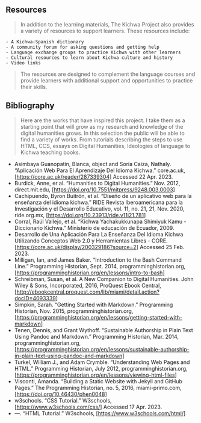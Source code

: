 ## Resources
>In addition to the learning materials, The Kichwa Project also provides a variety of resources to support learners. These resources include:

    - A Kichwa-Spanish dictionary
    - A community forum for asking questions and getting help
    - Language exchange groups to practice Kichwa with other learners
    - Cultural resources to learn about Kichwa culture and history
    - Video links

>The resources are designed to complement the language courses and provide learners with additional support and opportunities to practice their skills.

## Bibliography

>Here are the works that have inspired this project. I take them as a starting point that will grow as my research and knowledge of the digital humanities grows. In this selection the public will be able to find a variety of works. From tutorials describing the steps to use HTML, CCS, essays on Digital Humanities, Ideologies of language to Kichwa teaching books.

- Asimbaya Guanopatín, Blanca, object and Soria Caiza, Nathaly. “Aplicación Web Para El Aprendizaje Del Idioma Kichwa.” core.ac.uk, [https://core.ac.uk/reader/287339304] Accessed 22 Apr. 2023.
- Burdick, Anne, er al. “Humanities to Digital Humanities.” Nov. 2012, direct.mit.edu, [https://doi.org/10.7551/mitpress/9248.003.0003]
- Cachipuendo, Byron Buitrón, et al. “Diseño de un aplicativo web para la enseñanza del idioma kichwa.” RIDE Revista Iberoamericana para la Investigación y el Desarrollo Educativo, vol. 11, no. 21, 21, Nov. 2020, ride.org.mx, [https://doi.org/10.23913/ride.v11i21.781]
- Corral, Raúl Vallejo, et al. “Kichwa Yachakukkunapa Shimiyuk Kamu - Diccionario Kichwa.” Ministerio de educación de Ecuador, 2009.
- Desarrollo de Una Aplicación Para La Enseñanza Del Idioma Kichwa Utilizando Conceptos Web 2.0 y Herramientas Libres - CORE. [https://core.ac.uk/display/200329186?source=2] Accessed 25 Feb. 2023.
- Milligan, Ian, and James Baker. “Introduction to the Bash Command Line.” Programming Historian, Sept. 2014, programminghistorian.org, [https://programminghistorian.org/en/lessons/intro-to-bash]
- Schreibman, Susan, et al. A New Companion to Digital Humanities. John Wiley & Sons, Incorporated, 2016, ProQuest Ebook Central, [http://ebookcentral.proquest.com/lib/miami/detail.action?docID=4093339]
- Simpkin, Sarah. “Getting Started with Markdown.” Programming Historian, Nov. 2015, programminghistorian.org, [https://programminghistorian.org/en/lessons/getting-started-with-markdown]
- Tenen, Dennis, and Grant Wythoff. “Sustainable Authorship in Plain Text Using Pandoc and Markdown.” Programming Historian, Mar. 2014, programminghistorian.org, [https://programminghistorian.org/en/lessons/sustainable-authorship-in-plain-text-using-pandoc-and-markdown]
- Turkel, William J., and Adam Crymble. “Understanding Web Pages and HTML.” Programming Historian, July 2012, programminghistorian.org, [https://programminghistorian.org/en/lessons/viewing-html-files]
- Visconti, Amanda. “Building a Static Website with Jekyll and GitHub Pages.” The Programming Historian, no. 5, 2016, miami-primo.com, 
[https://doi.org/10.46430/phen0048]
- w3schools. “CSS Tutorial.” W3schools, [https://www.w3schools.com/css/] Accessed 17 Apr. 2023.
- —. “HTML Tutorial.” W3schools, [https://www.w3schools.com/html/]
